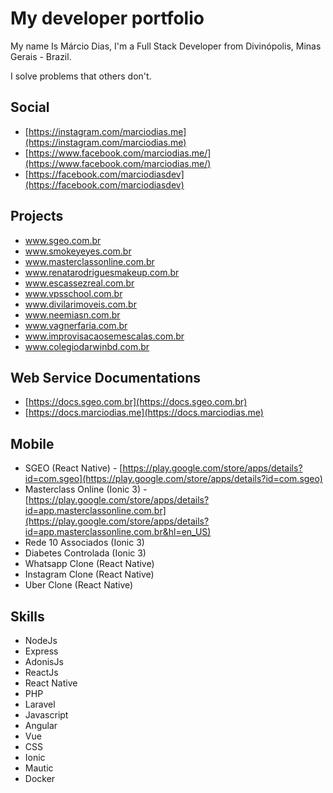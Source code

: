 # My developer portfolio

My name Is Márcio Dias, I'm a Full Stack Developer from Divinópolis, Minas Gerais - Brazil.

I solve problems that others don't.

## Social

- [https://instagram.com/marciodias.me](https://instagram.com/marciodias.me)
- [https://www.facebook.com/marciodias.me/](https://www.facebook.com/marciodias.me/)
- [https://facebook.com/marciodiasdev](https://facebook.com/marciodiasdev)

## Projects

- www.sgeo.com.br
- www.smokeyeyes.com.br
- www.masterclassonline.com.br
- www.renatarodriguesmakeup.com.br
- www.escassezreal.com.br
- www.vpsschool.com.br
- www.divilarimoveis.com.br
- www.neemiasn.com.br
- www.vagnerfaria.com.br
- www.improvisacaosemescalas.com.br
- www.colegiodarwinbd.com.br

## Web Service Documentations

- [https://docs.sgeo.com.br](https://docs.sgeo.com.br)
- [https://docs.marciodias.me](https://docs.marciodias.me)

## Mobile
- SGEO (React Native) - [https://play.google.com/store/apps/details?id=com.sgeo](https://play.google.com/store/apps/details?id=com.sgeo)
- Masterclass Online (Ionic 3) - [https://play.google.com/store/apps/details?id=app.masterclassonline.com.br](https://play.google.com/store/apps/details?id=app.masterclassonline.com.br&hl=en_US)
- Rede 10 Associados (Ionic 3)
- Diabetes Controlada (Ionic 3)
- Whatsapp Clone (React Native)
- Instagram Clone (React Native)
- Uber Clone (React Native)

## Skills
- NodeJs
- Express
- AdonisJs
- ReactJs
- React Native
- PHP
- Laravel
- Javascript
- Angular
- Vue
- CSS
- Ionic
- Mautic
- Docker

